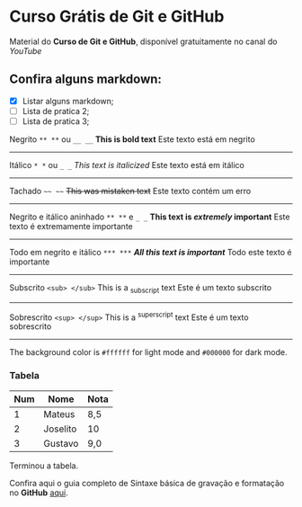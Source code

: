 # Curso Grátis de Git e GitHub

Material do **Curso de Git e GitHub**, disponível gratuitamente no canal do _YouTube_

## Confira alguns markdown:

- [x] Listar alguns markdown;
- [ ] Lista de pratica 2;
- [ ] Lista de pratica 3;

Negrito `** **` ou `__ __`
**This is bold text** Este texto está em negrito

---

Itálico `* *` ou `_ _`
_This text is italicized_ Este texto está em itálico

---

Tachado `~~ ~~`
~~This was mistaken text~~ Este texto contém um erro

---

Negrito e itálico aninhado `** **` e `_ _`
**This text is _extremely_ important** Este texto é extremamente importante

---

Todo em negrito e itálico `*** ***`
**_All this text is important_** Todo este texto é importante

---

Subscrito `<sub> </sub>`
This is a <sub>subscript</sub> text Este é um texto subscrito

---

Sobrescrito `<sup> </sup>`
This is a <sup>superscript</sup> text Este é um texto sobrescrito

---

The background color is `#ffffff` for light mode and `#000000` for dark mode.

### Tabela

| Num | Nome     | Nota |
| --- | -------- | ---- |
| 1   | Mateus   | 8,5  |
| 2   | Joselito | 10   |
| 3   | Gustavo  | 9,0  |

Terminou a tabela.

Confira aqui o guia completo de Sintaxe básica de gravação e formatação no **GitHub** [aqui](https://docs.github.com/pt/get-started/writing-on-github/getting-started-with-writing-and-formatting-on-github/basic-writing-and-formatting-syntax).
